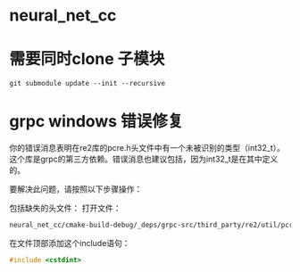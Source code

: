 # neural_net_cc


# 需要同时clone 子模块 

``` shell
git submodule update --init --recursive
```

# grpc windows 错误修复

你的错误消息表明在re2库的pcre.h头文件中有一个未被识别的类型（int32_t）。这个库是grpc的第三方依赖。错误消息也建议包括<cstdint>，因为int32_t是在其中定义的。

要解决此问题，请按照以下步骤操作：

包括缺失的头文件：
打开文件：

``` bash 
neural_net_cc/cmake-build-debug/_deps/grpc-src/third_party/re2/util/pcre.h
```
在文件顶部添加这个include语句：
``` cpp
#include <cstdint>
```